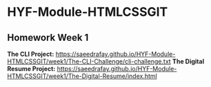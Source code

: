 # HYF-Module-HTMLCSSGIT

## Homework Week 1
**The CLI Project:** https://saeedrafay.github.io/HYF-Module-HTMLCSSGIT/week1/The-CLI-Challenge/cli-challenge.txt
**The Digital Resume Project:** https://saeedrafay.github.io/HYF-Module-HTMLCSSGIT/week1/The-Digital-Resume/index.html
